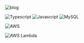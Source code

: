 ![blog](http://sehwan.kr)
<!--
**sehwan-son/sehwan-son** is a ✨ _special_ ✨ repository because its `README.md` (this file) appears on your GitHub profile.

Here are some ideas to get you started:

- 🔭 I’m currently working on ...
- 🌱 I’m currently learning ...
- 👯 I’m looking to collaborate on ...
- 🤔 I’m looking for help with ...
- 💬 Ask me about ...
- 📫 How to reach me: ...
- 😄 Pronouns: ...
- ⚡ Fun fact: ...
-->

![Typescript](https://img.shields.io/badge/Typescript-3178C6.svg?&style=for-the-badge&logo=Typescript&logoColor=white)
![Javascript](https://img.shields.io/badge/Javascript-F7DF1E.svg?&style=for-the-badge&logo=Javascript&logoColor=white)
![MySQL](https://img.shields.io/badge/Mysql-4479A1.svg?&style=for-the-badge&logo=Mysql&logoColor=white)

![AWS](https://img.shields.io/badge/aws-232F3E.svg?&style=for-the-badge&logo=aws&logoColor=white)

![AWS Lambda](https://img.shields.io/badge/aws%20lambda-FF9900.svg?&style=for-the-badge&logo=aws%20lambda&logoColor=white)
